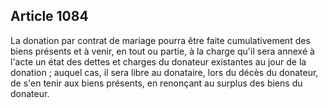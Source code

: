 Article 1084
----
La donation par contrat de mariage pourra être faite cumulativement des biens
présents et à venir, en tout ou partie, à la charge qu'il sera annexé à l'acte
un état des dettes et charges du donateur existantes au jour de la donation ;
auquel cas, il sera libre au donataire, lors du décès du donateur, de s'en tenir
aux biens présents, en renonçant au surplus des biens du donateur.
